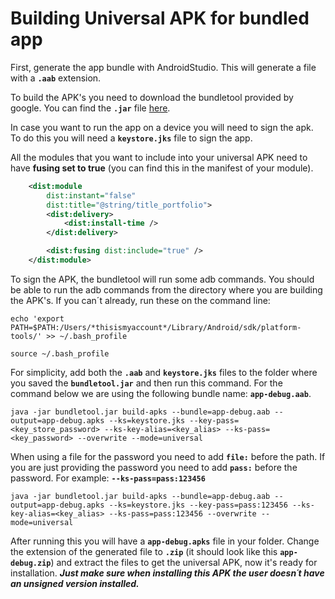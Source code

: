 # Building Universal APK for bundled app

First, generate the app bundle with AndroidStudio. This will generate a file with a **`.aab`** extension. 

To build the APK's you need to download the bundletool provided by google. You can find the **`.jar`** file [here](https://github.com/google/bundletool/releases).

In case you want to run the app on a device you will need to sign the apk. To do this you will need a **`keystore.jks`** file to sign the app. 

All the modules that you want to include into your universal APK need to have **fusing set to true** (you can find this in the manifest of your module).

```xml
    <dist:module
        dist:instant="false"
        dist:title="@string/title_portfolio">
        <dist:delivery>
            <dist:install-time />
        </dist:delivery>

        <dist:fusing dist:include="true" />
    </dist:module>
```

To sign the APK, the bundletool will run some adb commands. You should be able to run the adb commands from the directory where you are building the APK's. If you can´t already, run these on the command line:

```
echo 'export PATH=$PATH:/Users/*thisismyaccount*/Library/Android/sdk/platform-tools/' >> ~/.bash_profile

source ~/.bash_profile
```

For simplicity, add both the **`.aab`** and **`keystore.jks`** files to the folder where you saved the **`bundletool.jar`** and then run this command. For the command below we are using the following bundle name: **`app-debug.aab`**.

```
java -jar bundletool.jar build-apks --bundle=app-debug.aab --output=app-debug.apks --ks=keystore.jks --key-pass=<key_store_password> --ks-key-alias=<key_alias> --ks-pass=<key_password> --overwrite --mode=universal
```

When using a file for the password you need to add **`file:`** before the path. If you are just providing the password you need to add **`pass:`** before the password. For example: **`--ks-pass=pass:123456`**

```
java -jar bundletool.jar build-apks --bundle=app-debug.aab --output=app-debug.apks --ks=keystore.jks --key-pass=pass:123456 --ks-key-alias=<key_alias> --ks-pass=pass:123456 --overwrite --mode=universal
```

After running this you will have a **`app-debug.apks`** file in your folder. Change the extension of the generated file to **`.zip`** (it should look like this **`app-debug.zip`**) and extract the files to get the universal APK, now it's ready for installation. ***Just make sure when installing this APK the user doesn´t have an unsigned version installed.***